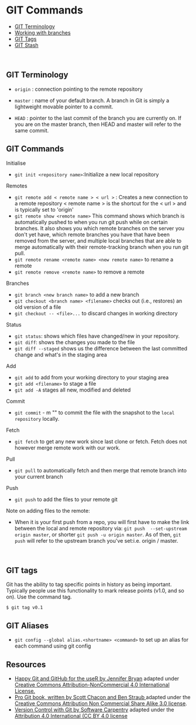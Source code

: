 # GIT Commands

+ [GIT Terminology](#git-terminology)
+ [Working with branches](#working-with-branches)
+ [GIT Tags](#git-tags)
+ [GIT Stash](#git-stash)


<br>
      
## GIT Terminology

+ `origin` : connection pointing to the remote repository
      
+ `master` : name of your default branch. A branch in Git is simply a lightweight movable pointer to a commit.

+ `HEAD` : pointer to the last commit of the branch you are currently on. If you are on the master branch,
then HEAD and master will refer to the same commit.

## GIT Commands

Initialise

+ `git init <repository name>`:Initialize a new local repository

Remotes

+ `git remote add < remote name > < url >` : Creates a new connection to a remote repository  <
      remote name > is the shortcut for the < url > and is typically set to 'origin'
+ `git remote show <remote name>` This command shows which branch is automatically pushed to when you run git push while on certain branches. It also shows you which remote branches on the server you don't yet have, which remote branches you have that have been removed from the server, and multiple local branches that are able to merge automatically with their remote-tracking branch when you run git pull.
+ `git remote rename <remote name> <new remote name>` to rename a remote
+ `git remote remove <remote name>` to remove a remote

Branches

+ `git branch <new branch name>` to add a new branch
+ `git checkout <branch name> <filename>` checks out (i.e., restores) an old version of a file
+ `git checkout -- <file>...` to discard changes in working directory

Status

+ `git status`: shows which files have changed/new in your repository.
+ `git diff`: shows the changes you made to the file
+ `git diff --staged` shows us the difference between the last committed change and what's in the staging area

Add

+ `git add` to add from your working directory to your staging area
+ `git add <filename>` to stage a file
+ `git add -A` stages all new,
modified and deleted

Commit

+ `git commit` - m "<message>" to commit the file with the snapshot to the `local repository` locally.

Fetch

+ `git fetch` to get any new work since last clone or fetch.  Fetch does not however merge remote work with our work.

Pull

+ `git pull` to automatically fetch and then merge that remote branch into your current branch

Push

+ `git push` to add the files to your remote git


Note on adding files to the remote:

+ When it is your first push from a repo, you will first have to make the link between the local and remote repository via: `git push  --set-upstream origin master`, or shorter `git push -u origin master`. As of then, `git push` will refer to the upstream branch you've set:i.e. origin /     master.


<br> 
      
      
## GIT tags
      
Git has the ability to tag specific points in history as being important. Typically people use this functionality to mark release points (v1.0, and so on). Use the command tag.

```
$ git tag v0.1
```



      
## GIT Aliases

+ `git config --global alias.<shortname> <command>` to set up an alias for each command using git config
      
      

      
## Resources
      
+ [Happy Git and GitHub for the useR by Jennifer Bryan](http://happygitwithr.com/rmd-test-drive.html) adapted under  [Creative Commons Attribution-NonCommercial 4.0 International License.](https://creativecommons.org/licenses/by/4.0/)
+ [Pro Git book, written by Scott Chacon and Ben Straub ](https://git-scm.com/book/en/v2) adapted under the [Creative Commons Attribution Non Commercial Share Alike 3.0 license](https://creativecommons.org/licenses/by/3.0/).
+ [Version Control with Git by Software Carpentry](http://swcarpentry.github.io/git-novice/) adapted under the [Attribution 4.0 International (CC BY 4.0 license](https://creativecommons.org/licenses/by/4.0/)